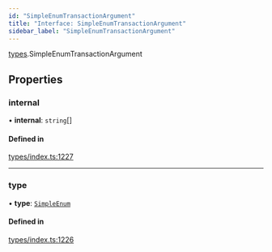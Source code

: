 ```yaml
---
id: "SimpleEnumTransactionArgument"
title: "Interface: SimpleEnumTransactionArgument"
sidebar_label: "SimpleEnumTransactionArgument"
---
```


[types](../../../modules/Types/Types.md).SimpleEnumTransactionArgument

## Properties

### internal

• **internal**: `string`[]

#### Defined in

[types/index.ts:1227](https://github.com/PolymeshAssociation/polymesh-sdk/blob/2c78f6c34/src/types/index.ts#L1227)

___

### type

• **type**: [`SimpleEnum`](../../../enums/Types/TransactionArgumentType/TransactionArgumentType.md#simpleenum)

#### Defined in

[types/index.ts:1226](https://github.com/PolymeshAssociation/polymesh-sdk/blob/2c78f6c34/src/types/index.ts#L1226)
